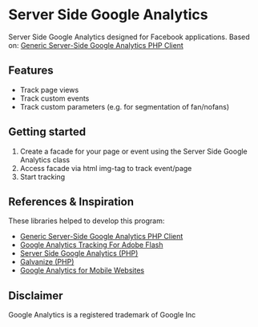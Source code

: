 Server Side Google Analytics
===
Server Side Google Analytics designed for Facebook applications.
Based on: [Generic Server-Side Google Analytics PHP Client](http://code.google.com/p/php-ga/)

Features
---
* Track page views
* Track custom events
* Track custom parameters (e.g. for segmentation of fan/nofans)

Getting started
---
1. Create a facade for your page or event using the Server Side Google Analytics class
2. Access facade via html img-tag to track event/page 
3. Start tracking

References & Inspiration
---
These libraries helped to develop this program:

* [Generic Server-Side Google Analytics PHP Client](http://code.google.com/p/gaforflash/)
* [Google Analytics Tracking For Adobe Flash](http://code.google.com/p/gaforflash/)
* [Server Side Google Analytics (PHP)](http://code.google.com/p/serversidegoogleanalytics/)
* [Galvanize (PHP)](http://sourceforge.net/projects/galvanize/)
* [Google Analytics for Mobile Websites](http://code.google.com/mobile/analytics/docs/web/)

Disclaimer
---
Google Analytics is a registered trademark of Google Inc